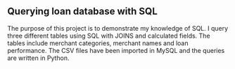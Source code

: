 ## Querying loan database with SQL
The purpose of this project is to demonstrate my knowledge of SQL. I query three different tables using SQL with JOINS and calculated fields. 
The tables include merchant categories, merchant names and loan performance. The CSV files have been imported in MySQL and the queries are written in Python.
